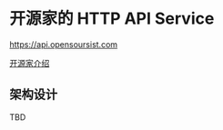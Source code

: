 # 开源家的 HTTP API Service

https://api.opensoursist.com

[开源家介绍](https://github.com/opensoursist/opensoursist.com)

## 架构设计

TBD
